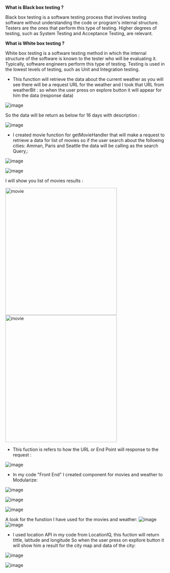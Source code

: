 **What is Black box testing ?**

Black box testing is a software testing process that involves testing software without understanding the code or program's internal structure. Testers are the ones that perform this type of testing. Higher degrees of testing, such as System Testing and Acceptance Testing, are relevant.

**What is White box testing ?**

White box testing is a software testing method in which the internal structure of the software is known to the tester who will be evaluating it. Typically, software engineers perform this type of testing. Testing is used in the lowest levels of testing, such as Unit and Integration testing.

- This function will retrieve the data about the current weather as you will see there will be a request URL for the weather and I took that URL from weatherBit :
so when the user press on explore button it will appear for him the data (response data)

![image](weatherFunction.PNG)

So the data will be return as below for 16 days with description :

![image](weatherData.PNG)

- I created movie function for getMovieHandler that will make a request to retrieve a data for list of movies so if the user search about the folloeing cities: Amman, Paris and Seattle the data will be calling as the search Query,:

![image](moviefunction.PNG)

![image](cityE.PNG)

I will show you list of movies results  :

<img src="Paris.PNG" alt="movie" width="350" height="400"/>
<img src="Seattle.PNG" alt="movie" width="350" height="400"/>

- This fuction is refers to how the URL or End Point will response to the request :

![image](homeroute.PNG)


- In my code "Front End" I created component for movies and weather to Modularize: 

![image](component.PNG)

![image](Wc.PNG)

![image](MC.PNG)

A look for the funstion I have used for the movies and weather:
![image](weatherFun.PNG)
![image](movieFun.PNG)
 
- I used location API in my code from LocationIQ, this fuction will return tittle, latitude and longitude So when the user press on expllore button it will show him a result for the city map and data of the city:

![image](locationFun.PNG)

![image](SeattleMap.PNG)
